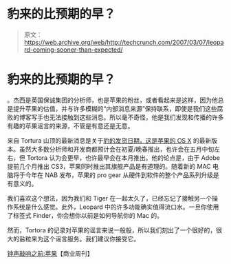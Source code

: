 # 豹来的比预期的早？

> 原文：<https://web.archive.org/web/http://techcrunch.com/2007/03/07/leopard-coming-sooner-than-expected/>

# 豹来的比预期的早？

。杰西是英国保诚集团的分析师，也是苹果的粉丝，或者看起来是这样，因为他总是提升苹果的估值，并与许多模糊的“内部消息来源”保持联系，即使是我们这些腐败的博客写手也无法接触到这些消息。所以毫不奇怪，他是我们发现和传播的许多有趣的苹果谣言的来源，不管是有意还是无意。

来自 Tortura 山顶的最新消息是关于[豹的发货日期，这是苹果的 OS X](https://web.archive.org/web/20210123025112/http://crunchgear.com/?s=leopard) 的最新版本。虽然大多数分析师和开发商都预计会在初夏/晚春推出，也许会在五月中旬左右，但 Tortora 认为会更早，也许最早会在本月推出。他的论点是，由于 Adobe 提前几个月推出 CS3，苹果同时推出其旗舰产品是有道理的。随着新的 MAC 电脑将于今年在 NAB 发布，苹果的 pro gear 从硬件到软件的整个产品系列升级是有意义的。

我们喜欢这个想法，因为我们和 Tiger 在一起太久了，已经忘记了接触另一个操作系统是什么感觉。此外，Leopard 中的许多功能确实值得流口水。一旦你使用了标签式 Finder，你会想你以前是如何导航你的 Mac 的。

然而，Tortora 的记录对苹果的谣言来说一般般，所以我们刻出了一个很好的，很大的盐粒来为这个谣言服务。我们建议你接受它。

[钟声敲响之前:苹果](https://web.archive.org/web/20210123025112/http://www.businessweek.com/ap/financialnews/D8NM1BIG0.htm)【商业周刊】